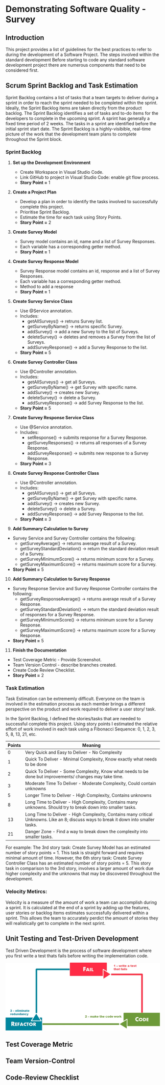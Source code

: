 # Demonstrating Software Quality - Survey

## Introduction
This project provides a  list of guidelines for the best practices to refer to during the development of a Software Project. The steps involved within the standard development 
Before starting to code any standard software development project there are numerous components that need to be considered first. 


## Scrum Sprint Backlog and Task Estimation
Sprint Backlog contains a list of tasks that a team targets to deliver during a sprint in order to reach the sprint needed to be completed within the sprint. Ideally, the Sprint Backlog items are taken directly from the product backlog. The Sprint Backlog identifies a set of tasks and to-do items for the developers to complete in the upcoming sprint. A sprint has generally a fixed time period of 2 weeks. The tasks in a sprint are identified before the initial sprint start date. The Sprint Backlog is a highly-visibible, real-time picture of the work that the development team plans to complete throughout the Sprint block.

### Sprint Backlog

1. **Set up the Development Environment**
    - Create Workspace in Visual Studio Code.
    - Link GitHub to project in Visual Studio Code: enable git flow process.
    - **Story Point =** 1

2. **Create a Project Plan**
    - Develop a plan in order to identify the tasks involved to successfully complete this project.
    - Prioritise Sprint Backlog. 
    - Estimate the time for each task using Story Points. 
    - **Story Point =** 2

3. **Create Survey Model** 
    - Survey model contains an id, name and a list of Survey Responses.
    - Each variable has a corresponding getter method.
    - **Story Point =** 1

4. **Create Survey Response Model**
    - Survey Response model contains an id, response and a list of Survey Responses.
    - Each variable has a corresponding getter method.
    - Method to add a response
    - **Story Point =** 1    

5. **Create Survey Service Class**
    - Use @Service annotation.
    - Includes: 
        - getAllSurveys() -> retruns Survey list.
        - getSurveyByName() -> returns specific Survey.
        - addSurvey() -> add a new Survey to the list of Surveys. 
        - deleteSurvey() -> deletes and removes a Survey from the list of Surveys.
        - addSurveyResponse() -> add a Survey Response to the list. 
    - **Story Point =** 5

6. **Create Survey Controller Class**
    - Use @Controller annotation.
    - Includes: 
        - getAllSurveys() -> get all Surveys.
        - getSurveyByName() -> get Survey with specific name. 
        - addSurvey() -> creates new Survey.
        - deleteSurvey() -> delete a Survey.
        - addSurveyResponse() -> add Survey Response to the list. 
     - **Story Point =** 5

7. **Create Survey Response Service Class**
    - Use @Service annotation.
    - Includes: 
        - setResponse() -> submits response for a Survey Response.
        - getSurveyResponses() -> returns all responses of a Survey Response.
        - addSurveyResponse() -> submits new response to a Survey Response. 
    - **Story Point =** 3

8. **Create Survey Response Controller Class**
    - Use @Controller annotation.
    - Includes: 
        - getAllSurveys() -> get all Surveys.
        - getSurveyByName() -> get Survey with specific name. 
        - addSurvey() -> creates new Survey.
        - deleteSurvey() -> delete a Survey.
        - addSurveyResponse() -> add Survey Response to the list. 
     - **Story Point =** 3

9. **Add Summary Calculation to Survey**
- Survey Service and Survey Controller contains the following:
    - getSurveyAverage() -> returns average result of a Survey. 
    - getSurveyStandardDeviation() -> return the standard deviation result of a Survey. 
    - getSurveyMinimumScore() -> returns minimum score for a Survey.
    - getSurveyMaximumScore() -> returns maximum score for a Survey.
- **Story Point =** 5

10. **Add Summary Calculation to Survey Response**
- Survey Response Service and Survey Response Controller contains the following:
    - getSurveyResponseAverage() -> returns average result of a Survey Response. 
    - getSurveyStandardDeviation() -> return the standard deviation result of responses for a Survey Response. 
    - getSurveyMinimumScore() -> returns minimum score for a Survey Response.
    - getSurveyMaximumScore() -> returns maximum score for a Survey Response.
 - **Story Point =** 5

 11. **Finish the Documentation**
- Test Coverage Metric - Provide Screenshot.
- Team Version Control - describe branches created. 
- Create Code Review Checklist.
 - **Story Point =** 2

 ### Task Estimation
 Task Estimation can be extrememly difficult. Everyone on the team is involved in the estimation process as each member brings a different perspective on the product and work required to deliver a user story/ task. 

 In the Sprint Backlog, I defined the stories/tasks that are needed to successful complete this project. 
 Using story points I estimated the relative effort of work involved in each task using a Fibonacci Sequence: 0, 1, 2, 3, 5, 8, 13, 21, etc. 

**Points** |**Meaning**
------------ | -------------
0 | Very Quick and Easy to Deliver - No Complexity
1 | Quick To Deliver - Minimal Complexity, Know exactly what needs to be done
2 | Quick To Deliver - Some Complexity, Know what needs to be done but improvements/ changes may take time.
3 | Moderate Time To Deliver - Moderate Complexity, Could contain unknowns
5 | Longer Time to Deliver - High Complexity, Contains unknowns
8 | Long Time to Deliver - High Complexity, Contains many unknowns. Should try to break down into smaller tasks. 
13 | Long Time to Deliver - High Complexity, Contains many critical Unknowns. Like an 8; discuss ways to break it down into smaller tasks.  
21 | Danger Zone - Find a way to break down the complexity into smaller tasks.

For example: 
The 3rd story task: Create Survey Model has an estimated number of story points = 1. This task is straight forward and requires minimal amount of time. However, the 6th story task: Create Survey Controller Class has an estimated number of story points = 5. This story task in comparison to the 3rd story, involves a larger amount of work due higher complexity and the unknowns that may be discovered throughout the development. 

### Velocity Metircs:
Velocity is a measure of the amount of work a team can accomplish during a sprint. It is calculated at the end of a sprint by adding up the features, user stories or backlog items estimates successfully delivered within a sprint. This allows the team to accurately perdict the amount of stories they will realistically get to complete in the next sprint. 

## Unit Testing and Test-Driven Development
Test Driven Development is the process of software development where you first write a test thats fails before writing the implementation code.

![TDD Process](TDD_Diagram.png)

## Test Coverage Metric

## Team Version-Control 

## Code-Review Checklist